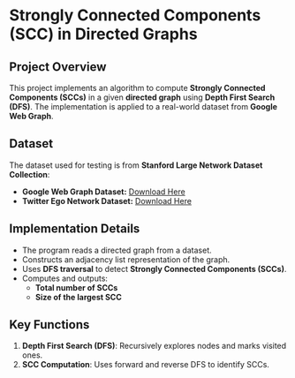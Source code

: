# Strongly Connected Components (SCC) in Directed Graphs

## **Project Overview**
This project implements an algorithm to compute **Strongly Connected Components (SCCs)** in a given **directed graph** using **Depth First Search (DFS)**. The implementation is applied to a real-world dataset from **Google Web Graph**.

## **Dataset**
The dataset used for testing is from **Stanford Large Network Dataset Collection**:
- **Google Web Graph Dataset:** [Download Here](https://snap.stanford.edu/data/web-Google.html)
- **Twitter Ego Network Dataset:** [Download Here](https://snap.stanford.edu/data/ego-Twitter.html)

## **Implementation Details**
- The program reads a directed graph from a dataset.
- Constructs an adjacency list representation of the graph.
- Uses **DFS traversal** to detect **Strongly Connected Components (SCCs)**.
- Computes and outputs:
  - **Total number of SCCs**
  - **Size of the largest SCC**

## **Key Functions**
1. **Depth First Search (DFS)**: Recursively explores nodes and marks visited ones.
2. **SCC Computation**: Uses forward and reverse DFS to identify SCCs.


